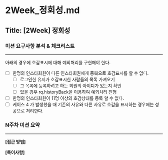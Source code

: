 # 2Week_정회성.md

## Title: [2Week] 정회성

### 미션 요구사항 분석 & 체크리스트

---

아래의 경우에 호감표시에 대해 예외처리를 구현해야 한다.
- [ ] 한명의 인스타회원이 다른 인스타회원에게 중복으로 호감표시를 할 수 없다.
  - [ ] 로그인한 유저가 호감표시한 사람들의 목록 가져오기
  - [ ] 그 목록에 등록하려고 하는 회원의 아이디가 있는지 확인
  - [ ] 있을 경우 rq.historyBack을 이용하여 예외처리 진행
- [ ] 한명의 인스타회원이 11명 이상의 호감상대를 등록 할 수 없다.
- [ ] 케이스 4 가 발생했을 때 기존의 사유와 다른 사유로 호감을 표시하는 경우에는 성공으로 처리한다.
### N주차 미션 요약

---

**[접근 방법]**



**[특이사항]**

